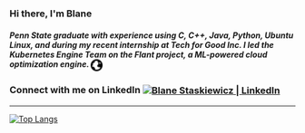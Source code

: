 ### Hi there, I'm Blane

##### Penn State graduate with experience using C, C++, Java, Python, Ubuntu Linux, and during my recent internship at Tech for Good Inc. I led the Kubernetes Engine Team on the Flant project, a ML-powered cloud optimization engine. [<img align="center" alt="TFG website" width="21px" src="https://raw.githubusercontent.com/iconic/open-iconic/master/svg/globe.svg" />][website] 


### Connect with me on LinkedIn [<img align="center" alt="Blane Staskiewicz | LinkedIn" width="22px" src="https://cdn.jsdelivr.net/npm/simple-icons@v3/icons/linkedin.svg" />][linkedin]
---


[![Top Langs](https://github-readme-stats.vercel.app/api/top-langs/?username=BlaneStask&layout=compact&theme=dark&langs_count=16)
](https://github.com/blanestask/github-readme-stats)


[website]: https://techforgoodinc.org/ 
[linkedin]: https://www.linkedin.com/in/blane-staskiewicz-bab428172/

